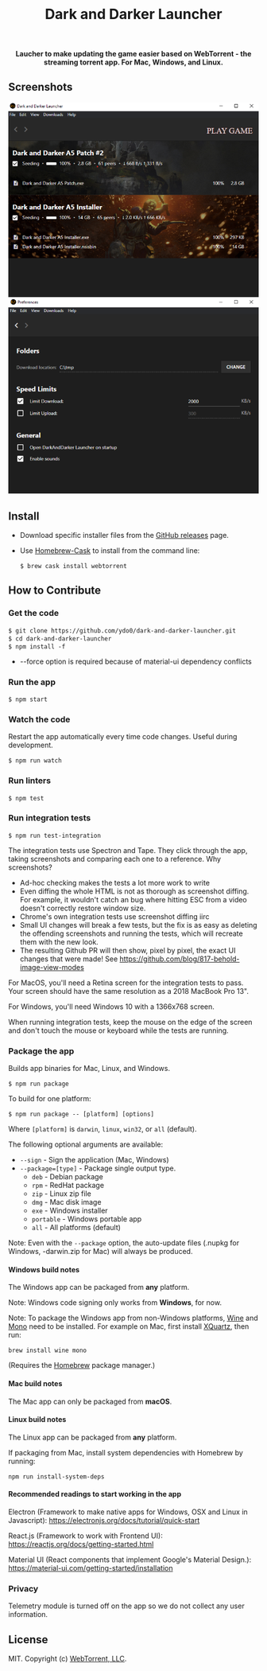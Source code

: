 <h1 align="center">
  <br>
  <br>
  Dark and Darker Launcher
  <br>
  <br>
</h1>

<h4 align="center">Laucher to make updating the game easier based on WebTorrent - the streaming torrent app. For Mac, Windows, and Linux.</h4>

## Screenshots

<div align="center">
  <img src="https://raw.githubusercontent.com/YDo0/dark-and-darker-launcher/master/static/Screenshot-1.png" />

  <img src="https://raw.githubusercontent.com/YDo0/dark-and-darker-launcher/master/static/Screenshot-2.png" />
</div>

## Install

-   Download specific installer files from the [GitHub releases](https://github.com/ydo0/dark-and-darker-launcher/releases) page.

-   Use [Homebrew-Cask](https://github.com/caskroom/homebrew-cask) to install from the command line:

    ```
    $ brew cask install webtorrent
    ```

## How to Contribute

### Get the code

```
$ git clone https://github.com/ydo0/dark-and-darker-launcher.git
$ cd dark-and-darker-launcher
$ npm install -f
```

- --force option is required because of material-ui dependency conflicts

### Run the app

```
$ npm start
```

### Watch the code

Restart the app automatically every time code changes. Useful during development.

```
$ npm run watch
```

### Run linters

```
$ npm test
```

### Run integration tests

```
$ npm run test-integration
```

The integration tests use Spectron and Tape. They click through the app, taking screenshots and
comparing each one to a reference. Why screenshots?

-   Ad-hoc checking makes the tests a lot more work to write
-   Even diffing the whole HTML is not as thorough as screenshot diffing. For example, it wouldn't
    catch an bug where hitting ESC from a video doesn't correctly restore window size.
-   Chrome's own integration tests use screenshot diffing iirc
-   Small UI changes will break a few tests, but the fix is as easy as deleting the offending
    screenshots and running the tests, which will recreate them with the new look.
-   The resulting Github PR will then show, pixel by pixel, the exact UI changes that were made! See
    https://github.com/blog/817-behold-image-view-modes

For MacOS, you'll need a Retina screen for the integration tests to pass. Your screen should have
the same resolution as a 2018 MacBook Pro 13".

For Windows, you'll need Windows 10 with a 1366x768 screen.

When running integration tests, keep the mouse on the edge of the screen and don't touch the mouse
or keyboard while the tests are running.

### Package the app

Builds app binaries for Mac, Linux, and Windows.

```
$ npm run package
```

To build for one platform:

```
$ npm run package -- [platform] [options]
```

Where `[platform]` is `darwin`, `linux`, `win32`, or `all` (default).

The following optional arguments are available:

-   `--sign` - Sign the application (Mac, Windows)
-   `--package=[type]` - Package single output type.
    -   `deb` - Debian package
    -   `rpm` - RedHat package
    -   `zip` - Linux zip file
    -   `dmg` - Mac disk image
    -   `exe` - Windows installer
    -   `portable` - Windows portable app
    -   `all` - All platforms (default)

Note: Even with the `--package` option, the auto-update files (.nupkg for Windows,
-darwin.zip for Mac) will always be produced.

#### Windows build notes

The Windows app can be packaged from **any** platform.

Note: Windows code signing only works from **Windows**, for now.

Note: To package the Windows app from non-Windows platforms,
[Wine](https://www.winehq.org/) and [Mono](https://www.mono-project.com/) need
to be installed. For example on Mac, first install
[XQuartz](http://www.xquartz.org/), then run:

```
brew install wine mono
```

(Requires the [Homebrew](http://brew.sh/) package manager.)

#### Mac build notes

The Mac app can only be packaged from **macOS**.

#### Linux build notes

The Linux app can be packaged from **any** platform.

If packaging from Mac, install system dependencies with Homebrew by running:

```
npm run install-system-deps
```

#### Recommended readings to start working in the app

Electron (Framework to make native apps for Windows, OSX and Linux in Javascript):
https://electronjs.org/docs/tutorial/quick-start

React.js (Framework to work with Frontend UI):
https://reactjs.org/docs/getting-started.html

Material UI (React components that implement Google's Material Design.):
https://material-ui.com/getting-started/installation

### Privacy

Telemetry module is turned off on the app so we do not collect any user information.

## License

MIT. Copyright (c) [WebTorrent, LLC](https://webtorrent.io).
